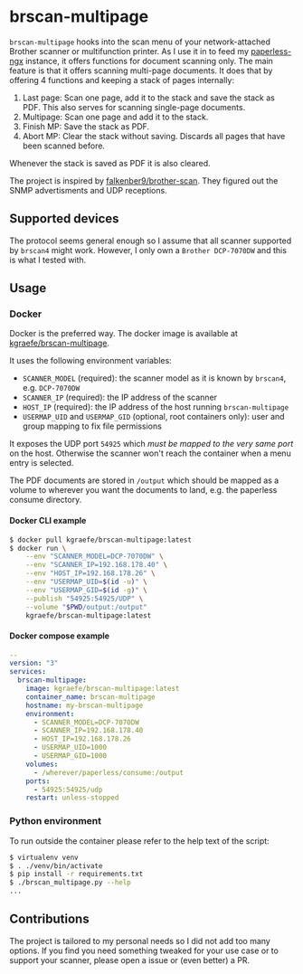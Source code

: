 # brscan-multipage

`brscan-multipage` hooks into the scan menu of your network-attached Brother
scanner or multifunction printer. As I use it in to feed my
[paperless-ngx](https://paperless-ngx.com/) instance, it offers functions for
document scanning only. The main feature is that it offers scanning multi-page
documents. It does that by offering 4 functions and keeping a stack of pages
internally:

1. Last page: Scan one page, add it to the stack and save the stack as PDF.
   This also serves for scanning single-page documents.
2. Multipage: Scan one page and add it to the stack.
3. Finish MP: Save the stack as PDF.
4. Abort MP: Clear the stack without saving. Discards all pages that have been
   scanned before.

Whenever the stack is saved as PDF it is also cleared.

The project is inspired by
[falkenber9/brother-scan](https://github.com/falkenber9/brother-scan). They
figured out the SNMP advertisments and UDP receptions.


## Supported devices
The protocol seems general enough so I assume that all scanner supported by
`brscan4` might work. However, I only own a `Brother DCP-7070DW` and this is
what I tested with.


## Usage

### Docker
Docker is the preferred way. The docker image is available at
[kgraefe/brscan-multipage](https://hub.docker.com/repository/docker/kgraefe/brscan-multipage/general).

It uses the following environment variables:
- `SCANNER_MODEL` (required): the scanner model as it is known by `brscan4`,
  e.g. `DCP-7070DW`
- `SCANNER_IP` (required): the IP address of the scanner
- `HOST_IP` (required): the IP address of the host running `brscan-multipage`
- `USERMAP_UID` and `USERMAP_GID` (optional, root containers only): user and
  group mapping to fix file permissions

It exposes the UDP port `54925` which *must be mapped to the very same port* on
the host. Otherwise the scanner won't reach the container when a menu entry is
selected.

The PDF documents are stored in `/output` which should be mapped as a volume to
wherever you want the documents to land, e.g. the paperless consume directory.

#### Docker CLI example
```sh
$ docker pull kgraefe/brscan-multipage:latest
$ docker run \
    --env "SCANNER_MODEL=DCP-7070DW" \
    --env "SCANNER_IP=192.168.178.40" \
    --env "HOST_IP=192.168.178.26" \
    --env "USERMAP_UID=$(id -u)" \
    --env "USERMAP_GID=$(id -g)" \
    --publish "54925:54925/UDP" \
    --volume "$PWD/output:/output"
    kgraefe/brscan-multipage:latest
```

#### Docker compose example
```yml
--
version: "3"
services:
  brscan-multipage:
    image: kgraefe/brscan-multipage:latest
    container_name: brscan-multipage
    hostname: my-brscan-multipage
    environment:
      - SCANNER_MODEL=DCP-7070DW
      - SCANNER_IP=192.168.178.40
      - HOST_IP=192.168.178.26
      - USERMAP_UID=1000
      - USERMAP_GID=1000
    volumes:
      - /wherever/paperless/consume:/output
    ports:
      - 54925:54925/udp
    restart: unless-stopped
```

### Python environment
To run outside the container please refer to the help text of the script:
```sh
$ virtualenv venv
$ . ./venv/bin/activate
$ pip install -r requirements.txt
$ ./brscan_multipage.py --help
...
```


## Contributions
The project is tailored to my personal needs so I did not add too many options.
If you find you need something tweaked for your use case or to support your
scanner, please open a issue or (even better) a PR.
